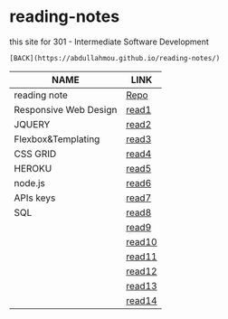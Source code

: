 # reading-notes
this site for 301 - Intermediate Software Development

`[BACK](https://abdullahmou.github.io/reading-notes/)`

|NAME|LINK|
| ---      | ---         |
|reading note|[Repo](https://github.com/AbdullahMou/reading-notes)|
| Responsive Web Design|[read1](https://abdullahmou.github.io/reading-notes/read1)|
|  JQUERY | [read2](https://abdullahmou.github.io/reading-notes/read2) |
|Flexbox&Templating|[read3](https://abdullahmou.github.io/reading-notes/read3) |
|  CSS GRID |[read4](https://abdullahmou.github.io/reading-notes/read4)  |
|  HEROKU  |[read5](https://abdullahmou.github.io/reading-notes/read5)|
|  node.js  |[read6](https://abdullahmou.github.io/reading-notes/read6)     |
|  APIs keys  |[read7](https://abdullahmou.github.io/reading-notes/read7)|
|  SQL  |  [read8](https://abdullahmou.github.io/reading-notes/read8) |
|          |[read9](https://abdullahmou.github.io/reading-notes/read9)     |
|          |[read10](https://abdullahmou.github.io/reading-notes/read10)     |
|          |[read11](https://abdullahmou.github.io/reading-notes/read11)     |
|          |[read12](https://abdullahmou.github.io/reading-notes/read12)      |
|          |[read13](https://abdullahmou.github.io/reading-notes/read13)     |
|          |[read14](https://abdullahmou.github.io/reading-notes/read14)    |
